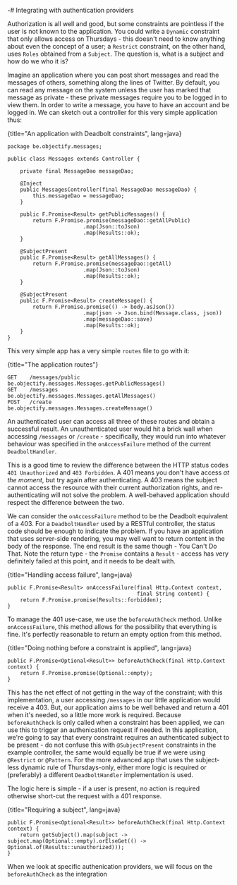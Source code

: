 -# Integrating with authentication providers

Authorization is all well and good, but some constraints are pointless if the user is not known to the application.  You could write a `Dynamic` constraint that only allows access on Thursdays - this doesn't need to know anything about even the concept of a user; a `Restrict` constraint, on the other hand, uses `Roles` obtained from a `Subject`.  The question is, what is a subject and how do we who it is?
  
Imagine an application where you can post short messages and read the messages of others, something along the lines of Twitter.  By default, you can read any message on the system unless the user has marked that message as private - these private messages require you to be logged in to view them.  In order to write a message, you have to have an account and be logged in.  We can sketch out a controller for this very simple application thus:


{title="An application with Deadbolt constraints", lang=java}
~~~~~~~
package be.objectify.messages;

public class Messages extends Controller {

    private final MessageDao messageDao;

    @Inject
    public MessagesController(final MessageDao messageDao) {
    	this.messageDao = messageDao;
    }

    public F.Promise<Result> getPublicMessages() {
        return F.Promise.promise(messageDao::getAllPublic)
                        .map(Json::toJson)
                        .map(Results::ok);
    }

    @SubjectPresent
    public F.Promise<Result> getAllMessages() {
        return F.Promise.promise(messageDao::getAll)
                        .map(Json::toJson)
                        .map(Results::ok);
    }

    @SubjectPresent
    public F.Promise<Result> createMessage() {
    	return F.Promise.promise(() -> body.asJson())
    	                .map(json -> Json.bind(Message.class, json))
    	                .map(messageDao::save)
    	                .map(Results::ok);
    }
}
~~~~~~~

This very simple app has a very simple `routes` file to go with it:

{title="The application routes"}
~~~~~~~
GET    /messages/public   be.objectify.messages.Messages.getPublicMessages()
GET    /messages          be.objectify.messages.Messages.getAllMessages()
POST   /create            be.objectify.messages.Messages.createMessage()
~~~~~~~

An authenticated user can access all three of these routes and obtain a successful result.  An unauthenticated user would hit a brick wall when accessing `/messages` or `/create` - specifically, they would run into whatever behaviour was specified in the `onAccessFailure` method of the current `DeadboltHandler`.

This is a good time to review the difference between the HTTP status codes `401 Unauthorized` and `403 Forbidden`.  A 401 means you don't have access *at the moment*, but try again after authenticating.   A 403 means the subject cannot access the resource with their current authorization rights, and re-authenticating will not solve the problem.  A well-behaved application should respect the difference between the two.

We can consider the `onAccessFailure` method to be the Deadbolt equivalent of a 403.  For a `DeadboltHandler` used by a RESTful controller, the status code should be enough to indicate the problem.  If you have an application that uses server-side rendering, you may well want to return content in the body of the response.  The end result is the same though - You Can't Do That.  Note the return type - the `Promise` contains a `Result` - access has very definitely failed at this point, and it needs to be dealt with.


{title="Handling access failure", lang=java}
~~~~~~~
public F.Promise<Result> onAccessFailure(final Http.Context context,
                                         final String content) {
    return F.Promise.promise(Results::forbidden);
}
~~~~~~~


To manage the 401 use-case, we use the `beforeAuthCheck` method.  Unlike `onAccessFailure`, this method allows for the possibility that everything is fine.  It's perfectly reasonable to return an empty option from this method.

{title="Doing nothing before a constraint is applied", lang=java}
~~~~~~~
public F.Promise<Optional<Result>> beforeAuthCheck(final Http.Context context) {
    return F.Promise.promise(Optional::empty);
}
~~~~~~~

This has the net effect of not getting in the way of the constraint; with this implementation, a user accessing `/messages` in our little application would receive a 403.  But, our application aims to be well behaved and return a 401 when it's needed, so a little more work is required.  Because `beforeAuthCheck` is only called when a constraint has been applied, we can use this to trigger an authenication request if needed.  In this application, we're going to say that every constraint requires an authenticated subject to be present - do not confuse this with `@SubjectPresent` constraints in the example controller, the same would equally be true if we were using `@Restrict` or `@Pattern`.  For the more advanced app that uses the subject-less dynamic rule of Thursdays-only, either more logic is required or (preferably) a different `DeadboltHandler` implementation is used.

The logic here is simple - if a user is present, no action is required otherwise short-cut the request with a 401 response.

{title="Requiring a subject", lang=java}
~~~~~~~
public F.Promise<Optional<Result>> beforeAuthCheck(final Http.Context context) {
    return getSubject().map(subject -> subject.map(Optional::empty).orElseGet(() -> Optional.of(Results::unauthorized)));
}
~~~~~~~

When we look at specific authenication providers, we will focus on the `beforeAuthCheck` as the integration 